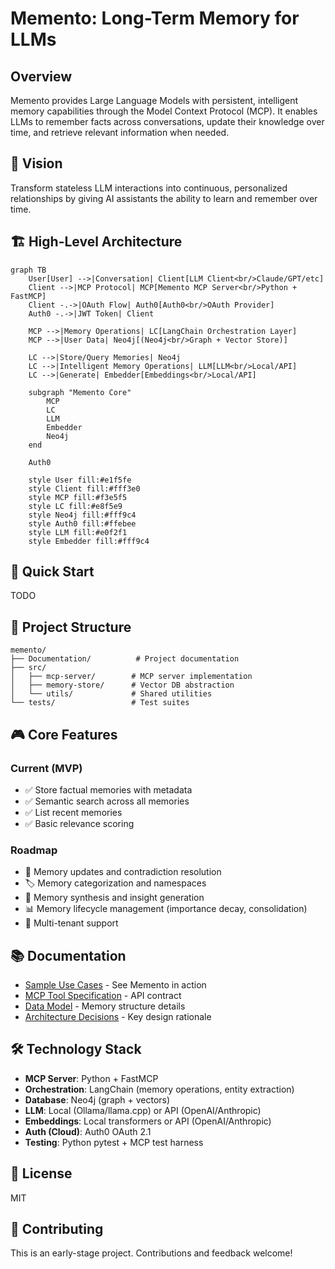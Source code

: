 # Memento: Long-Term Memory for LLMs

## Overview
Memento provides Large Language Models with persistent, intelligent memory capabilities through the Model Context Protocol (MCP). It enables LLMs to remember facts across conversations, update their knowledge over time, and retrieve relevant information when needed.

## 🎯 Vision
Transform stateless LLM interactions into continuous, personalized relationships by giving AI assistants the ability to learn and remember over time.

## 🏗️ High-Level Architecture

```mermaid
graph TB
    User[User] -->|Conversation| Client[LLM Client<br/>Claude/GPT/etc]
    Client -->|MCP Protocol| MCP[Memento MCP Server<br/>Python + FastMCP]
    Client -.->|OAuth Flow| Auth0[Auth0<br/>OAuth Provider]
    Auth0 -.->|JWT Token| Client
    
    MCP -->|Memory Operations| LC[LangChain Orchestration Layer]
    MCP -->|User Data| Neo4j[(Neo4j<br/>Graph + Vector Store)]
    
    LC -->|Store/Query Memories| Neo4j
    LC -->|Intelligent Memory Operations| LLM[LLM<br/>Local/API]
    LC -->|Generate| Embedder[Embeddings<br/>Local/API]
    
    subgraph "Memento Core"
        MCP
        LC
        LLM
        Embedder
        Neo4j
    end
    
    Auth0
    
    style User fill:#e1f5fe
    style Client fill:#fff3e0
    style MCP fill:#f3e5f5
    style LC fill:#e8f5e9
    style Neo4j fill:#fff9c4
    style Auth0 fill:#ffebee
    style LLM fill:#e0f2f1
    style Embedder fill:#fff9c4
```

## 🚀 Quick Start

TODO

## 📁 Project Structure

```
memento/
├── Documentation/          # Project documentation
├── src/
│   ├── mcp-server/        # MCP server implementation
│   ├── memory-store/      # Vector DB abstraction
│   └── utils/             # Shared utilities
└── tests/                 # Test suites
```

## 🎮 Core Features

### Current (MVP)
- ✅ Store factual memories with metadata
- ✅ Semantic search across all memories
- ✅ List recent memories
- ✅ Basic relevance scoring

### Roadmap
- 🔄 Memory updates and contradiction resolution
- 🏷️ Memory categorization and namespaces  
- 🧠 Memory synthesis and insight generation
- 📊 Memory lifecycle management (importance decay, consolidation)
- 🔐 Multi-tenant support

## 📚 Documentation

- [Sample Use Cases](Documentation/sample-use-cases.md) - See Memento in action
- [MCP Tool Specification](Documentation/mcp-tool-specification.md) - API contract
- [Data Model](Documentation/data-model.md) - Memory structure details
- [Architecture Decisions](Documentation/ADR/) - Key design rationale

## 🛠️ Technology Stack

- **MCP Server**: Python + FastMCP
- **Orchestration**: LangChain (memory operations, entity extraction)
- **Database**: Neo4j (graph + vectors)
- **LLM**: Local (Ollama/llama.cpp) or API (OpenAI/Anthropic)
- **Embeddings**: Local transformers or API (OpenAI/Anthropic)
- **Auth (Cloud)**: Auth0 OAuth 2.1
- **Testing**: Python pytest + MCP test harness

## 📝 License

MIT

## 🤝 Contributing

This is an early-stage project. Contributions and feedback welcome!
